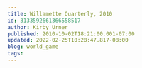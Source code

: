 ```yaml
---
title: Willamette Quarterly, 2010
id: 3133592661366558517
author: Kirby Urner
published: 2010-10-02T18:21:00.001-07:00
updated: 2022-02-25T10:28:47.817-08:00
blog: world_game
tags: 
---
```


